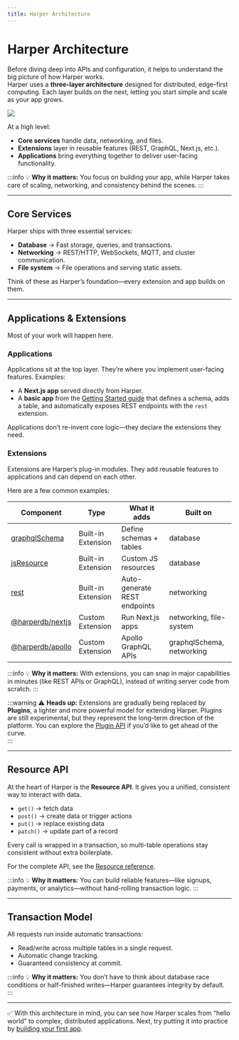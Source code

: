 ```yaml
---
title: Harper Architecture
---
```


# Harper Architecture

Before diving deep into APIs and configuration, it helps to understand the big picture of how Harper works.  
Harper uses a **three-layer architecture** designed for distributed, edge-first computing. Each layer builds on the next, letting you start simple and scale as your app grows.

![](/img/v4.6/harper-architecture.png)

At a high level:

- **Core services** handle data, networking, and files.
- **Extensions** layer in reusable features (REST, GraphQL, Next.js, etc.).
- **Applications** bring everything together to deliver user-facing functionality.

:::info
💡 **Why it matters:** You focus on building your app, while Harper takes care of scaling, networking, and consistency behind the scenes.
:::

---

## Core Services

Harper ships with three essential services:

- **Database** → Fast storage, queries, and transactions.
- **Networking** → REST/HTTP, WebSockets, MQTT, and cluster communication.
- **File system** → File operations and serving static assets.

Think of these as Harper’s foundation—every extension and app builds on them.

---

## Applications & Extensions

Most of your work will happen here.

### Applications

Applications sit at the top layer. They’re where you implement user-facing features. Examples:

- A **Next.js app** served directly from Harper.
- A **basic app** from the [Getting Started guide](../getting-started/quickstart) that defines a schema, adds a table, and automatically exposes REST endpoints with the `rest` extension.

Applications don’t re-invent core logic—they declare the extensions they need.

### Extensions

Extensions are Harper’s plug-in modules. They add reusable features to applications and can depend on each other.

Here are a few common examples: 

| **Component**      | **Type**           | **What it adds**             | **Built on**              |
| ------------------ | ------------------ | ---------------------------- | ------------------------- |
| [graphqlSchema](../reference/components/built-in-extensions#graphqlschema)    | Built-in Extension | Define schemas + tables      | database                  |
| [jsResource](../reference/components/built-in-extensions#jsresource)        | Built-in Extension | Custom JS resources          | database                  |
| [rest](../reference/components/built-in-extensions#rest)              | Built-in Extension | Auto-generate REST endpoints | networking                |
| [@harperdb/nextjs](https://github.com/HarperDB/nextjs) | Custom Extension   | Run Next.js apps             | networking, file-system   |
| [@harperdb/apollo](https://github.com/HarperDB/apollo) | Custom Extension   | Apollo GraphQL APIs          | graphqlSchema, networking |

:::info
💡 **Why it matters:** With extensions, you can snap in major capabilities in minutes (like REST APIs or GraphQL), instead of writing server code from scratch.
:::

:::warning
⚠️ **Heads up:** Extensions are gradually being replaced by **Plugins**, a lighter and more powerful model for extending Harper. Plugins are still experimental, but they represent the long-term direction of the platform. You can explore the [Plugin API](../reference/components/plugins) if you’d like to get ahead of the curve.  
:::

---

## Resource API

At the heart of Harper is the **Resource API**. It gives you a unified, consistent way to interact with data.

- `get()` → fetch data
- `post()` → create data or trigger actions
- `put()` → replace existing data
- `patch()` → update part of a record

Every call is wrapped in a transaction, so multi-table operations stay consistent without extra boilerplate.

For the complete API, see the [Resource reference](../reference/resources).

:::info
💡 **Why it matters:** You can build reliable features—like signups, payments, or analytics—without hand-rolling transaction logic.
:::

---

## Transaction Model

All requests run inside automatic transactions:

- Read/write across multiple tables in a single request.
- Automatic change tracking.
- Guaranteed consistency at commit.

:::info
💡 **Why it matters:** You don’t have to think about database race conditions or half-finished writes—Harper guarantees integrity by default.
:::

---

✅ With this architecture in mind, you can see how Harper scales from “hello world” to complex, distributed applications. Next, try putting it into practice by [building your first app](../developers/applications/).
